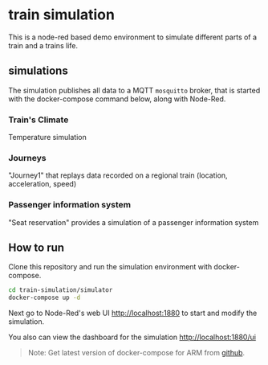 # train simulation

This is a node-red based demo environment to simulate different parts of a train and a trains life.

## simulations

The simulation publishes all data to a MQTT `mosquitto` broker, that is started with the docker-compose command below, along with Node-Red.

### Train's Climate

Temperature simulation

### Journeys

"Journey1" that replays data recorded on a regional train (location, acceleration, speed)

### Passenger information system

"Seat reservation" provides a simulation of a passenger information system

## How to run

Clone this repository and run the simulation environment with docker-compose.

```bash
cd train-simulation/simulator
docker-compose up -d
```

Next go to Node-Red's web UI [http://localhost:1880](http://localhost:1880) to start and modify the simulation.

You also can view the dashboard for the simulation [http://localhost:1880/ui](http://localhost:1880/ui)

> Note: Get latest version of docker-compose for ARM from [github](https://github.com/linuxserver/docker-docker-compose/releases).

